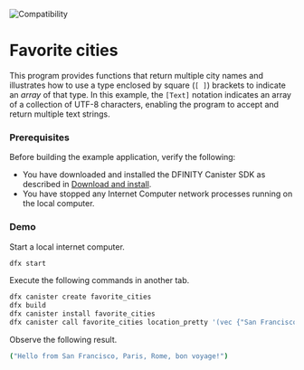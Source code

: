 ![Compatibility](https://img.shields.io/badge/compatibility-0.6.10-blue)

# Favorite cities

This program provides functions that return multiple city names and illustrates how to use a type enclosed by square (`[ ]`) brackets to indicate an *array* of that type.
In this example, the `[Text]` notation indicates an array of a collection of UTF-8 characters, enabling the program to accept and return multiple text strings.

### Prerequisites

Before building the example application, verify the following:

* You have downloaded and installed the DFINITY Canister SDK as described in [Download and install](https://sdk.dfinity.org/docs/quickstart/quickstart.html#download-and-install).
* You have stopped any Internet Computer network processes running on the local computer.

### Demo

Start a local internet computer.

```bash
dfx start
```

Execute the following commands in another tab.

```bash
dfx canister create favorite_cities
dfx build
dfx canister install favorite_cities
dfx canister call favorite_cities location_pretty '(vec {"San Francisco";"Paris";"Rome"})'
```

Observe the following result.
```bash
("Hello from San Francisco, Paris, Rome, bon voyage!")
```

